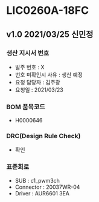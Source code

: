 # LIC0260A-18FC

## v1.0 2021/03/25 신민정

### 생산 지시서 번호
* 발주 번호 : X
* 번호 미확인시 사유 : 생산 예정
* 요청 담당자 : 김주광
* 요청일 : 2021/03/23

###  BOM 품목코드
* H0000646

### DRC(Design Rule Check)
* 확인

### 표준회로
* SUB : c1_pwm3ch
* Connector : 20037WR-04
* Driver : AUR6601 3EA
